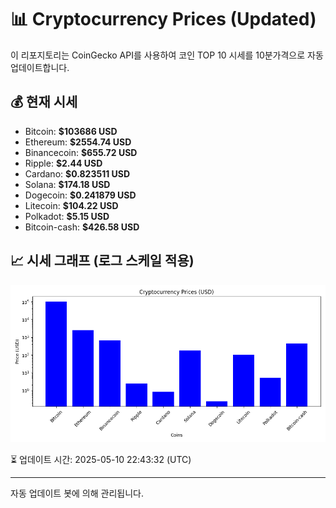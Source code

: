
# 📊 Cryptocurrency Prices (Updated)

이 리포지토리는 CoinGecko API를 사용하여 코인 TOP 10 시세를 10분가격으로 자동 업데이트합니다.

## 💰 현재 시세
- Bitcoin: **$103686 USD**
- Ethereum: **$2554.74 USD**
- Binancecoin: **$655.72 USD**
- Ripple: **$2.44 USD**
- Cardano: **$0.823511 USD**
- Solana: **$174.18 USD**
- Dogecoin: **$0.241879 USD**
- Litecoin: **$104.22 USD**
- Polkadot: **$5.15 USD**
- Bitcoin-cash: **$426.58 USD**

## 📈 시세 그래프 (로그 스케일 적용)
![Crypto Prices](crypto_prices.png)

⏳ 업데이트 시간: 2025-05-10 22:43:32 (UTC)

---
자동 업데이트 봇에 의해 관리됩니다.
